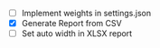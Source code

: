 - [ ] Implement weights in settings.json
- [x] Generate Report from CSV
- [ ] Set auto width in XLSX report